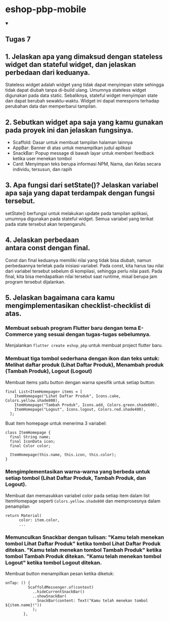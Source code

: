 # eshop-pbp-mobile
<details open>
<summary><h2>Tugas 7</h2></summary>

## 1. Jelaskan apa yang dimaksud dengan stateless widget dan stateful widget, dan jelaskan perbedaan dari keduanya.
Stateless widget adalah widget yang tidak dapat menyimpan state sehingga tidak dapat diubah tanpa di-build ulang. Umumnya stateless widget digunakan pada data static. Sebaliknya, stateful widget menyimpan state dan dapat berubah sewaktu-waktu. Widget ini dapat merespons terhadap perubahan data dan memperbarui tampilan.

## 2. Sebutkan widget apa saja yang kamu gunakan pada proyek ini dan jelaskan fungsinya.
- Scaffold: Dasar untuk membuat tampilan halaman lainnya
- AppBar: Banner di atas untuk menampilkan judul aplikasi
- SnackBar: Popup message di bawah layar untuk memberi feedback ketika user menekan tombol
- Card: Menyimpan teks berupa informasi NPM, Nama, dan Kelas secara individu, tersusun, dan rapih
## 3. Apa fungsi dari setState()? Jelaskan variabel apa saja yang dapat terdampak dengan fungsi tersebut.
setState() berfungsi untuk melakukan update pada tampilan aplikasi, umumnya digunakan pada stateful widget. Semua variabel yang terikat pada state tersebut akan terpengaruhi.
## 4. Jelaskan perbedaan antara const dengan final.
Const dan final keduanya memiliki nilai yang tidak bisa diubah, namun perbedaannya terletak pada inisiasi variabel. Pada const, kita harus tau nilai dari variabel tersebut sebelum di kompilasi, sehingga perlu nilai pasti. Pada final, kita bisa mendapatkan nilai tersebut saat runtime, misal berupa jam program tersebut dijalankan.
## 5. Jelaskan bagaimana cara kamu mengimplementasikan checklist-checklist di atas.
### Membuat sebuah program Flutter baru dengan tema E-Commerce yang sesuai dengan tugas-tugas sebelumnya.
Menjalankan ```flutter create eshop_pbp``` untuk membuat project flutter baru.

### Membuat tiga tombol sederhana dengan ikon dan teks untuk: Melihat daftar produk (Lihat Daftar Produk), Menambah produk (Tambah Produk), Logout (Logout)

Membuat items yaitu button dengan warna spesifik untuk setiap button:
```
final List<ItemHomepage> items = [
    ItemHomepage("Lihat Daftar Produk", Icons.cake, Colors.yellow.shade800),
    ItemHomepage("Tambah Produk", Icons.add, Colors.green.shade600),
    ItemHomepage("Logout", Icons.logout, Colors.red.shade400),
  ];
```
Buat item homepage untuk menerima 3 variabel:
```
class ItemHomepage {
  final String name;
  final IconData icon;
  final Color color;

  ItemHomepage(this.name, this.icon, this.color);
}
```

### Mengimplementasikan warna-warna yang berbeda untuk setiap tombol (Lihat Daftar Produk, Tambah Produk, dan Logout).
Membuat dan memasukkan variabel color pada setiap item dalam list ItemHomepage seperti ```Colors.yellow.shade800```
dan memprosesnya dalam penampilan 
```
return Material(
      color: item.color, 
      ...
```

### Memunculkan Snackbar dengan tulisan: "Kamu telah menekan tombol Lihat Daftar Produk" ketika tombol Lihat Daftar Produk ditekan. "Kamu telah menekan tombol Tambah Produk" ketika tombol Tambah Produk ditekan. "Kamu telah menekan tombol Logout" ketika tombol Logout ditekan.
Membuat button menampilkan pesan ketika diketuk:
```
onTap: () {
          ScaffoldMessenger.of(context)
            ..hideCurrentSnackBar()
            ..showSnackBar(
              SnackBar(content: Text("Kamu telah menekan tombol ${item.name}!"))
            );
        },
```

</details>